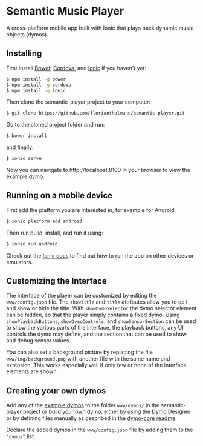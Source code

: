 Semantic Music Player
=====================

A cross-platform mobile app built with Ionic that plays back dynamic music objects (dymos).

## Installing

First install [Bower](http://bower.io/#install-bower), [Cordova](https://cordova.apache.org/#getstarted), and [Ionic](http://ionicframework.com/getting-started) if you haven't yet:
```bash
$ npm install -g bower
$ npm install -g cordova
$ npm install -g ionic
```

Then clone the semantic-player project to your computer:
```bash
$ git clone https://github.com/florianthalmann/semantic-player.git
```

Go to the cloned project folder and run:
```bash
$ bower install
```
and finally:
```bash
$ ionic serve
```

Now you can navigate to http://localhost:8100 in your browser to view the example dymo.

## Running on a mobile device

First add the platform you are interested in, for example for Android:
```bash
$ ionic platform add android
```
Then run build, install, and run it using:
```bash
$ ionic run android
```

Check out the [Ionic docs](http://ionicframework.com/docs/cli/run.html) to find out how to run the app on other devices or emulators.

## Customizing the Interface

The interface of the player can be customized by editing the `www/config.json` file. The `showTitle` and `title` attributes allow you to edit and show or hide the title. With `showDymoSelector` the dymo selector element can be hidden, so that the player simply contains a fixed dymo. Using `showPlaybackButtons`, `showDymoControls`, and `showSensorSection` can be used to show the various parts of the interface, the playback buttons, any UI controls the dymo may define, and the section that can be used to show and debug sensor values.

You can also set a background picture by replacing the file `www/img/background.png` with another file with the same name and extension. This works especially well if only few or none of the interface elements are shown.

## Creating your own dymos

Add any of the [example dymos](https://github.com/florianthalmann/example-dymos.git) to the folder `www/dymos/` in the semantic-player project or build your own dymo, either by using the [Dymo Designer](https://github.com/florianthalmann/dymo-designer.git) or by defining files manually as described in the [dymo-core readme](https://github.com/florianthalmann/dymo-core.git).

Declare the added dymos in the `www/config.json` file by adding them to the `"dymos"` list.
